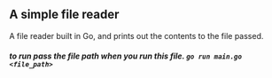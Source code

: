 ## A simple file reader
A file reader built in Go, and prints out the contents to the file passed.
##### to run pass the file path when you run this file. ```go run main.go <file_path>```